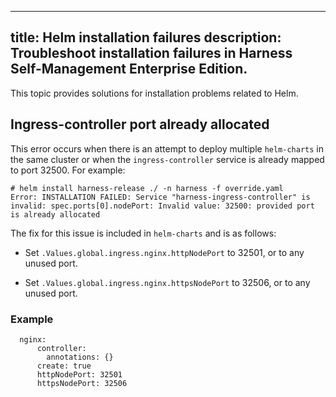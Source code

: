 
---
title: Helm installation failures
description: Troubleshoot installation failures in Harness Self-Management Enterprise Edition.
---

This topic provides solutions for installation problems related to Helm.

## Ingress-controller port already allocated

This error occurs when there is an attempt to deploy multiple `helm-charts` in the same cluster or when the `ingress-controller` service is already mapped to port 32500. For example:

```
# helm install harness-release ./ -n harness -f override.yaml
Error: INSTALLATION FAILED: Service "harness-ingress-controller" is invalid: spec.ports[0].nodePort: Invalid value: 32500: provided port is already allocated
```

The fix for this issue is included in `helm-charts` and is as follows:

- Set `.Values.global.ingress.nginx.httpNodePort` to 32501, or to any unused port.

- Set `.Values.global.ingress.nginx.httpsNodePort` to 32506, or to any unused port.

### Example

```
  nginx:
      controller:
        annotations: {}
      create: true
      httpNodePort: 32501
      httpsNodePort: 32506
 ```

